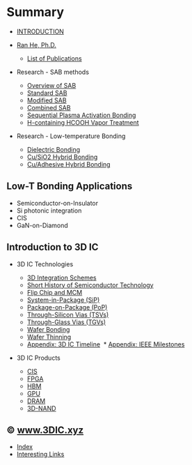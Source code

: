 # Summary

* [INTRODUCTION](INTRO.md)
* [Ran He, Ph.D.](heran.md)
  * [List of Publications](heran/pub.md)
  
* Research - SAB methods
  * [Overview of SAB](sab/sab.md)
  * [Standard SAB](sab/standard-sab.md)
  * [Modified SAB](sab/modified-sab.md)
  * [Combined SAB](sab/combined-sab.md)
  * [Sequential Plasma Activation Bonding](sab/sequential-plasma-activation-bonding.md)
  * [H-containing HCOOH Vapor Treatment](sab/h-containing-hcooh-vapor.md)

* Research - Low-temperature Bonding
  * [Dielectric Bonding](heran/glass-glass-bonding.md)
  * [Cu/SiO2 Hybrid Bonding](heran/Cu-oxide-hybrid-bonding.md)
  * [Cu/Adhesive Hybrid Bonding](heran/Cu-adhesive-hybrid-bonding.md)

## Low-T Bonding Applications
* Semiconductor-on-Insulator
* Si photonic integration
* CIS
* GaN-on-Diamond

## Introduction to 3D IC

* 3D IC Technologies
  * [3D Integration Schemes](tech/3d-schemes.md)
  * [Short History of Semiconductor Technology](tech/semiconductor.md)
  * [Flip Chip and MCM](tech/flip-chip-and-mcm.md)
  * [System-in-Package \(SiP\)](tech/sip.md)
  * [Package-on-Package \(PoP\)](tech/pop.md)
  * [Through-Silicon Vias \(TSVs\)](tech/tsv.md)
  * [Through-Glass Vias \(TGVs\)](tech/tgv.md)
  * [Wafer Bonding](tech/wafer-bonding.md)
  * [Wafer Thinning](tech/wafer-thinning.md)
  * [Appendix: 3D IC Timeline](tech/3dic-history.md)
  * [Appendix: IEEE Milestones](tech/ieee-milestones.md)

* 3D IC Products
  * [CIS](tech/cis.md)
  * [FPGA](tech/fpga.md)
  * [HBM](tech/hbm.md)
  * [GPU]((tech/gpu.md))
  * [DRAM]((tech/dram.md))
  * [3D-NAND]((tech/3d-nand.md))

## © www.3DIC.xyz

* [Index](tags.md)
* [Interesting Links](links.md)

